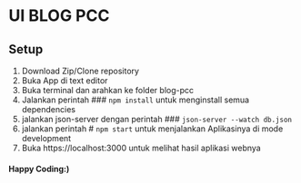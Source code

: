 # UI BLOG  PCC

## Setup
1. Download Zip/Clone repository
2. Buka App di text editor
3. Buka terminal dan arahkan ke folder blog-pcc
4. Jalankan perintah ### `npm install` untuk menginstall semua dependencies
5. jalankan json-server dengan perintah ### `json-server --watch db.json`
6. jalankan perintah # `npm start` untuk menjalankan Aplikasinya di mode development
7. Buka https://localhost:3000 untuk melihat hasil aplikasi webnya

#### Happy Coding:)